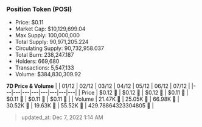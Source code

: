 
  ### Position Token (POSI)
  - Price: $0.11
  - Market Cap: $10,129,699.04
  - Max Supply: 100,000,000
  - Total Supply: 90,971,205.224
  - Circulating Supply: 90,732,958.037
  - Total Burn: 238,247.187
  - Holders: 669,680
  - Transactions: 5,547,133
  - Volume: $384,830,309.92

  **7D Price & Volume**
  | | 01&#x2F;12 | 02&#x2F;12 | 03&#x2F;12 | 04&#x2F;12 | 05&#x2F;12 | 06&#x2F;12 | 07&#x2F;12 |
  |---|---|---|---|---|---|---|---|
  | Price | $0.12 🔻 | $0.12 🚀 | $0.12 🔻 | $0.11 🔻 | $0.11 🚀 | $0.11 🔻 | $0.11 🔻 |
  | Volume | 21.47K 🔻 | 25.05K 🚀 | 66.98K 🚀 | 30.52K 🔻 | 19.63K 🔻 | 55.52K 🚀 | 429.78864323304805 🔻 |

  > updated_at: Dec 7, 2022 1:14 AM
